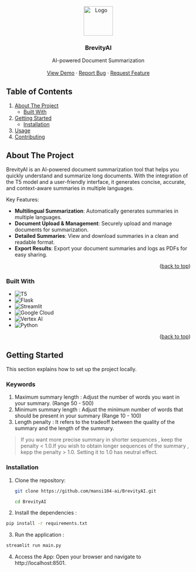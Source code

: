 <a name="readme-top"></a>

<!-- PROJECT LOGO -->
<br />
<div align="center">
  <a href="https://github.com/mansi104-ai/CleverChart">
    <img src="/logo_2.png" alt="Logo" height="80">
  </a>

  <h3 align="center">BrevityAI</h3>

  <p align="center">
    AI-powered Document Summarization
    <br />
    <br />
    <a href="https://your-demo-link.com">View Demo</a>
    ·
    <a href="https://github.com/mansi104-ai/CleverChart/issues/new">Report Bug</a>
    ·
    <a href="https://github.com/mansi104-ai/CleverChart/issues">Request Feature</a>
  </p>
</div>

<!-- TABLE OF CONTENTS -->
  <h2>Table of Contents</h2>
  <ol>
    <li>
      <a href="#about-the-project">About The Project</a>
      <ul>
        <li><a href="#built-with">Built With</a></li>
      </ul>
    </li>
    <li>
      <a href="#getting-started">Getting Started</a>
      <ul>
        <li><a href="#installation">Installation</a></li>
      </ul>
    </li>
    <li><a href="#usage">Usage</a></li>
    <li><a href="#contributing">Contributing</a></li>
    <!-- <li><a href="#license">License</a></li> -->
  </ol>

<!-- ABOUT THE PROJECT -->
## About The Project

BrevityAI is an AI-powered document summarization tool that helps you quickly understand and summarize long documents. With the integration of the T5 model and a user-friendly interface, it generates concise, accurate, and context-aware summaries in multiple languages.

Key Features:

- **Multilingual Summarization**: Automatically generates summaries in multiple languages.
- **Document Upload & Management**: Securely upload and manage documents for summarization.
- **Detailed Summaries**: View and download summaries in a clean and readable format.
- **Export Results**: Export your document summaries and logs as PDFs for easy sharing.

<p align="right">(<a href="#readme-top">back to top</a>)</p>

### Built With

* ![T5](https://img.shields.io/badge/T5-2D3A3A?style=for-the-badge&logo=TensorFlow&logoColor=white)
*  ![Flask](https://img.shields.io/badge/Flask-000000?style=for-the-badge&logo=flask&logoColor=white)
* ![Streamlit](https://img.shields.io/badge/Streamlit-FF4B4B?style=for-the-badge&logo=streamlit&logoColor=white)
* ![Google Cloud](https://img.shields.io/badge/Google%20Cloud-4285F4?style=for-the-badge&logo=GoogleCloud&logoColor=white)
* ![Vertex AI](https://img.shields.io/badge/Vertex%20AI-1288E5?style=for-the-badge&logo=Google&logoColor=white)
* ![Python](https://img.shields.io/badge/Python-306998?style=for-the-badge&logo=python&logoColor=white)
  
<p align="right">(<a href="#readme-top">back to top</a>)</p>

<!-- GETTING STARTED -->
## Getting Started

This section explains how to set up the project locally.

### Keywords
1. Maximum summary length : Adjust the number of words you want in your summary. (Range 50 - 500)
2. Minimum summary length : Adjust the minimum number of words that should be present in your summary (Range 10 - 100)
3. Length penalty : It refers to the tradeoff between the quality of the summary and the length of the summary.
>If you want more precise summary in shorter sequences , keep the penalty < 1.0.If you wish to obtain longer sequences of the summary , kepp the penalty > 1.0. Setting it to 1.0 has neutral effect.

### Installation

1. Clone the repository:
   ```sh
   git clone https://github.com/mansi104-ai/BrevityAI.git

   cd BrevityAI
   ```

2. Install the dependencies :
  ```sh
  pip install -r requirements.txt
  ```

3. Run the application : 
  ```sh
  streamlit run main.py
  ```
4. Access the App: Open your browser and navigate to http://localhost:8501.




